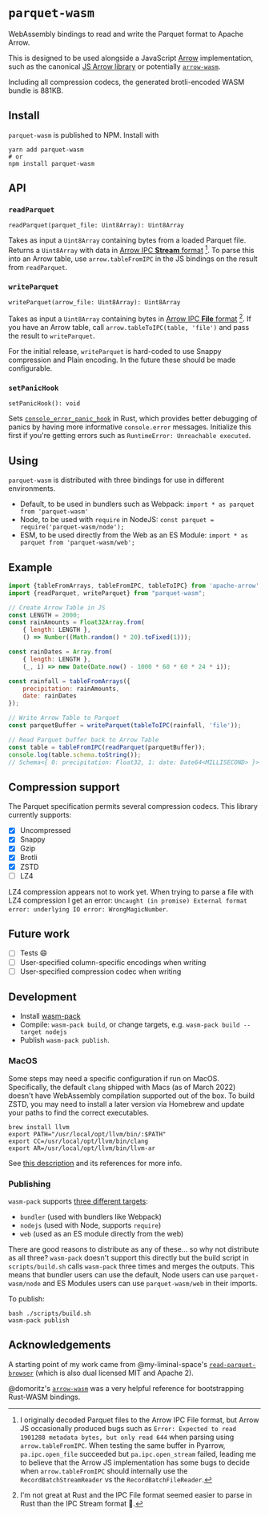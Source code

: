 # `parquet-wasm`

WebAssembly bindings to read and write the Parquet format to Apache Arrow.

This is designed to be used alongside a JavaScript [Arrow](https://arrow.apache.org/) implementation, such as the canonical [JS Arrow library](https://arrow.apache.org/docs/js/) or potentially [`arrow-wasm`](https://github.com/domoritz/arrow-wasm).

Including all compression codecs, the generated brotli-encoded WASM bundle is 881KB.

## Install

`parquet-wasm` is published to NPM. Install with

```
yarn add parquet-wasm
# or
npm install parquet-wasm
```

## API

### `readParquet`

`readParquet(parquet_file: Uint8Array): Uint8Array`

Takes as input a `Uint8Array` containing bytes from a loaded Parquet file. Returns a `Uint8Array` with data in [Arrow IPC **Stream** format](https://arrow.apache.org/docs/format/Columnar.html#ipc-streaming-format) [^0]. To parse this into an Arrow table, use `arrow.tableFromIPC` in the JS bindings on the result from `readParquet`.

[^0]: I originally decoded Parquet files to the Arrow IPC File format, but Arrow JS occasionally produced bugs such as `Error: Expected to read 1901288 metadata bytes, but only read 644` when parsing using `arrow.tableFromIPC`. When testing the same buffer in Pyarrow, `pa.ipc.open_file` succeeded but `pa.ipc.open_stream` failed, leading me to believe that the Arrow JS implementation has some bugs to decide when `arrow.tableFromIPC` should internally use the `RecordBatchStreamReader` vs the `RecordBatchFileReader`.

### `writeParquet`

`writeParquet(arrow_file: Uint8Array): Uint8Array`

Takes as input a `Uint8Array` containing bytes in [Arrow IPC **File** format](https://arrow.apache.org/docs/format/Columnar.html#ipc-file-format) [^1]. If you have an Arrow table, call `arrow.tableToIPC(table, 'file')` and pass the result to `writeParquet`.

[^1]: I'm not great at Rust and the IPC File format seemed easier to parse in Rust than the IPC Stream format :slightly_smiling_face:.

For the initial release, `writeParquet` is hard-coded to use Snappy compression and Plain encoding. In the future these should be made configurable.

### `setPanicHook`

`setPanicHook(): void`

Sets [`console_error_panic_hook`](https://github.com/rustwasm/console_error_panic_hook) in Rust, which provides better debugging of panics by having more informative `console.error` messages. Initialize this first if you're getting errors such as `RuntimeError: Unreachable executed`.

## Using

`parquet-wasm` is distributed with three bindings for use in different environments.

- Default, to be used in bundlers such as Webpack: `import * as parquet from 'parquet-wasm'`
- Node, to be used with `require` in NodeJS: `const parquet = require('parquet-wasm/node');`
- ESM, to be used directly from the Web as an ES Module: `import * as parquet from 'parquet-wasm/web';`

## Example

```js
import {tableFromArrays, tableFromIPC, tableToIPC} from 'apache-arrow';
import {readParquet, writeParquet} from "parquet-wasm";

// Create Arrow Table in JS
const LENGTH = 2000;
const rainAmounts = Float32Array.from(
    { length: LENGTH },
    () => Number((Math.random() * 20).toFixed(1)));

const rainDates = Array.from(
    { length: LENGTH },
    (_, i) => new Date(Date.now() - 1000 * 60 * 60 * 24 * i));

const rainfall = tableFromArrays({
    precipitation: rainAmounts,
    date: rainDates
});

// Write Arrow Table to Parquet
const parquetBuffer = writeParquet(tableToIPC(rainfall, 'file'));

// Read Parquet buffer back to Arrow Table
const table = tableFromIPC(readParquet(parquetBuffer));
console.log(table.schema.toString());
// Schema<{ 0: precipitation: Float32, 1: date: Date64<MILLISECOND> }>
```

## Compression support

The Parquet specification permits several compression codecs. This library currently supports:

- [x] Uncompressed
- [x] Snappy
- [x] Gzip
- [x] Brotli
- [x] ZSTD
- [ ] LZ4

LZ4 compression appears not to work yet. When trying to parse a file with LZ4 compression I get an error: `Uncaught (in promise) External format error: underlying IO error: WrongMagicNumber`.

## Future work

- [ ] Tests :smile:
- [ ] User-specified column-specific encodings when writing
- [ ] User-specified compression codec when writing

## Development

- Install [wasm-pack](https://rustwasm.github.io/wasm-pack/)
- Compile: `wasm-pack build`, or change targets, e.g. `wasm-pack build --target nodejs`
- Publish `wasm-pack publish`.

### MacOS

Some steps may need a specific configuration if run on MacOS. Specifically, the default `clang` shipped with Macs (as of March 2022) doesn't have WebAssembly compilation supported out of the box. To build ZSTD, you may need to install a later version via Homebrew and update your paths to find the correct executables.

```
brew install llvm
export PATH="/usr/local/opt/llvm/bin/:$PATH"
export CC=/usr/local/opt/llvm/bin/clang
export AR=/usr/local/opt/llvm/bin/llvm-ar
```

See [this description](https://github.com/kylebarron/parquet-wasm/pull/2#issue-1159174043) and its references for more info.

### Publishing

`wasm-pack` supports [three different targets](https://rustwasm.github.io/docs/wasm-pack/commands/build.html#target):

- `bundler` (used with bundlers like Webpack)
- `nodejs` (used with Node, supports `require`)
- `web` (used as an ES module directly from the web)

There are good reasons to distribute as any of these... so why not distribute as all three? `wasm-pack` doesn't support this directly but the build script in `scripts/build.sh` calls `wasm-pack` three times and merges the outputs. This means that bundler users can use the default, Node users can use `parquet-wasm/node` and ES Modules users can use `parquet-wasm/web` in their imports.

To publish:

```
bash ./scripts/build.sh
wasm-pack publish
```

## Acknowledgements

A starting point of my work came from @my-liminal-space's [`read-parquet-browser`](https://github.com/my-liminal-space/read-parquet-browser) (which is also dual licensed MIT and Apache 2).

@domoritz's [`arrow-wasm`](https://github.com/domoritz/arrow-wasm) was a very helpful reference for bootstrapping Rust-WASM bindings.
